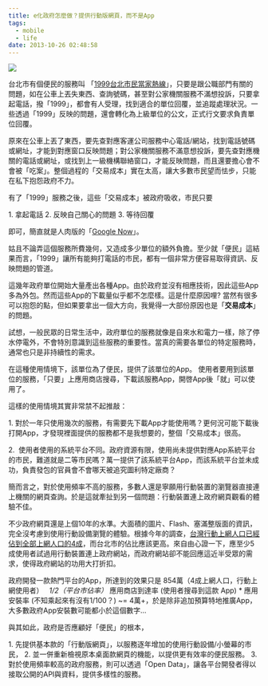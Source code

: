 ```yaml
---
title: e化政府怎麼做？提供行動版網頁，而不是App
tags:
  - mobile
  - life
date: 2013-10-26 02:48:58
---
```


[![](http://4.bp.blogspot.com/-j18X-6Ibttw/Umsa1-3Q5uI/AAAAAAAADig/K9pm03YqabE/s320/%E8%9E%A2%E5%B9%95%E5%BF%AB%E7%85%A7+2013-10-26+%E4%B8%8A%E5%8D%889.28.34.png)](http://4.bp.blogspot.com/-j18X-6Ibttw/Umsa1-3Q5uI/AAAAAAAADig/K9pm03YqabE/s1600/%E8%9E%A2%E5%B9%95%E5%BF%AB%E7%85%A7+2013-10-26+%E4%B8%8A%E5%8D%889.28.34.png)

台北市有個便民的服務叫 「[1999台北市民當家熱線](http://onestop.taipei.gov.tw/)」，只要是跟公職部門有關的問題，如在公車上丟失東西、查詢號碼，甚至對公家機關服務不滿想投訴，只要拿起電話，撥「1999」，都會有人受理，找到適合的單位回覆，並追蹤處理狀況。一些透過「1999」反映的問題，還會轉化為上級單位的公文，正式行文要求負責單位回覆。

原來在公車上丟了東西，要先查對應客運公司服務中心電話/網站，找到電話號碼或網址，才能到對應窗口反映問題；對公家機關服務不滿意想投訴，要先查對應機關的電話或網址，或找到上一級機構聯絡窗口，才能反映問題，而且還要擔心會不會被「吃案」。整個過程的「交易成本」實在太高，讓大多數市民望而怯步，只能在私下抱怨政府不力。

有了「1999」服務之後，這些「交易成本」被政府吸收，市民只要

1\. 拿起電話
2\. 反映自己關心的問題
3\. 等待回覆

即可，簡直就是人肉版的「[Google Now](http://www.google.com/landing/now/)」。

姑且不論弄這個服務所費幾何，又造成多少單位的額外負擔。至少就「便民」這結果而言，「1999」讓所有能夠打電話的市民，都有一個非常方便容易取得資訊、反映問題的管道。

這幾年政府單位開始大量產出各種App。由於政府並沒有相應技術，因此這些App多為外包。然而這些App的下載量似乎都不怎麼樣。這是什麼原因哩? 當然有很多可以抱怨的點，但如果要拿出一個大方向，我覺得一大部份原因也是「**交易成本**」的問題。

試想，一般民眾的日常生活中，政府單位的服務就像是自來水和電力一樣，除了停水停電外，不會特別意識到這些服務的重要性。當真的需要各單位的特定服務時，通常也只是非持續性的需求。

在這種使用情境下，該單位為了便民，提供了該單位的App。
使用者要用到該單位的服務，「只要」上應用商店搜尋，下載該服務App，開啓App後「就」可以使用了。

這樣的使用情境其實非常禁不起推敲：

1\. 對於一年只使用幾次的服務，有需要先下載App才能使用嗎？更何況可能下載後打開App，才發現裡面提供的服務都不是我想要的，整個「交易成本」很高。

2.&nbsp; 使用者使用的系統平台不同。政府資源有限，使用尚未提供對應App系統平台的市民，難道就是二等市民嗎？萬一提供了該系統平台App，而該系統平台並未成功，負責發包的官員會不會哪天被追究圖利特定廠商？

簡而言之，對於使用頻率不高的服務，多數人還是寧願用行動裝置的瀏覽器直接連上機關的網頁查詢。於是這就牽扯到另一個問題：行動裝置連上政府網頁觀看的體驗不佳。

不少政府網頁還是上個10年的水準。大面積的圖片、Flash、塞滿整版面的資訊，完全沒考慮到使用行動設備瀏覽的體驗。根據今年的調查，[台灣行動上網人口已經佔到全部上網人口的4成](http://iservice.libertytimes.com.tw/3c/news.php?no=10544&amp;type=5)，而台北市的佔比應該更高。來自由心證一下，應至少5成使用者試過用行動裝置連上政府網站，而政府網站卻不能回應這近半受眾的需求，使得政府網站的功用大打折扣。

政府開發一款熱門平台的App，所達到的效果只是 854萬（4成上網人口，行動上網使用者） *&nbsp; 1/2（平台市佔率）* 應用商店到達率 (使用者搜尋到這款 App) * 應用安裝率 (不知乘起來有沒有1/100？) ~= 4萬+，於是除非追加預算特地推廣App，大多數政府App安裝數可能都小於這個數字...

與其如此，政府是否應顧好「便民」的根本，

1\. 先提供基本款的「行動版網頁」，以服務逐年增加的使用行動設備/小螢幕的市民，
2\. 並一併重新檢視原本桌面款網頁的機能，以提供更有效率的便民服務。
3\. 對於使用頻率較高的政府服務，則可以透過「Open Data」，讓各平台開發者得以接取公開的API與資料，提供多樣性的服務。
